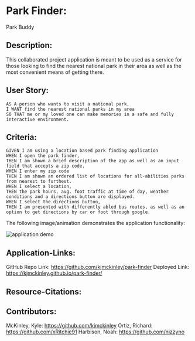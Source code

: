<!-- PARK BUDDY -->

# Park Finder:
Park Buddy 

## Description:

This collaborated project application is meant to be used as a service for those looking to find the nearest national park in their area as well as the most convenient means of getting there.

## User Story:

```
AS A person who wants to visit a national park,
I WANT find the nearest national parks in my area
SO THAT me or my loved one can make memories in a safe and fully interactive environment.
```

## Criteria:

```
GIVEN I am using a location based park finding application
WHEN I open the park finder,
THEN I am shown a brief description of the app as well as an input field that accepts a zip code.
WHEN I enter my zip code
THEN I am shown an ordered list of locations for all-abilities parks from nearest to furthest.
WHEN I select a location,
THEN the park hours, avg. foot traffic at time of day, weather conditions and a directions button are displayed.
WHEN I select the directions button,
THEN I am presented with differently abled bus routes, as well as an option to get directions by car or foot through google.
```
The following image/animation demonstrates the application functionality:

![application demo]()

## Application-Links:
GitHub Repo Link: https://github.com/kjmckinley/park-finder
Deployed Link: https://kjmckinley.github.io/park-finder/

## Resource-Citations:
## Contributors:
McKinley, Kyle: https://github.com/kjmckinley
Ortiz, Richard: https://github.com/xRitchie91
Harbison, Noah: https://github.com/nizzyno
